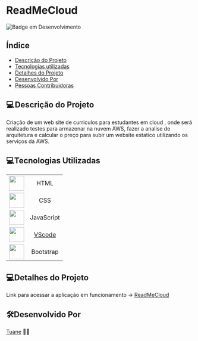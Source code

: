 # ReadMeCloud

<div align="left">

![Badge em Desenvolvimento ](http://img.shields.io/static/v1?label=STATUS&message=EM%20DESENVOLVIMENTO&color=GREEN&style=for-the-badge )


</div>
<h2>Índice</h2>

* [Descrição do Projeto](#descrição-do-projeto)
* [Tecnologias utilizadas](#tecnologias-utilizadas)
* [Detalhes do Projeto](#detalhes-do-projeto)
* [Desenvolvido Por](#desenvolvido-por)
* [Pessoas Contribuidoras](#pessoas-contribuidoras)


<h2>💻 Descrição do Projeto</h2>

<p>
Criação de um web site de curriculos para estudantes em cloud , onde será realizado testes para armazenar na nuvem AWS, fazer a analise de arquitetura  e calcular o preço para subir um website estatico utilizando os serviços da AWS.    
</p>

<h2>💻Tecnologias Utilizadas</h2>

|     |   |
| :--------: | :--------: |    
| <img src="https://cdn.jsdelivr.net/gh/devicons/devicon/icons/html5/html5-original-wordmark.svg" width="40" height="40" /> | HTML | 
| <img src="https://cdn.jsdelivr.net/gh/devicons/devicon/icons/css3/css3-original-wordmark.svg" width="40" height="40" /> | CSS |   
| <img src="https://cdn.jsdelivr.net/gh/devicons/devicon/icons/javascript/javascript-original.svg" width="40" height="40" /> | JavaScript |  
| <img src="https://cdn.jsdelivr.net/gh/devicons/devicon/icons/vscode/vscode-original.svg" width="40" height="40" /> | [VScode](https://code.visualstudio.com/download) |        
| <img src="https://cdn.jsdelivr.net/gh/devicons/devicon/icons/bootstrap/bootstrap-original-wordmark.svg" width="40" height="40" /> | Bootstrap |


          

<h2>💻Detalhes do Projeto</h2>

<p>

Link  para acessar a aplicação em funcionamento -> [ReadMeCloud](https://read-me-cloud-q7clfcb08-tuanemendes.vercel.app/) 

   
</p>

<h2>🛠Desenvolvido Por</h2>

 [Tuane](https://www.linkedin.com/in/tuane-mendes/) 👩‍🎓        

